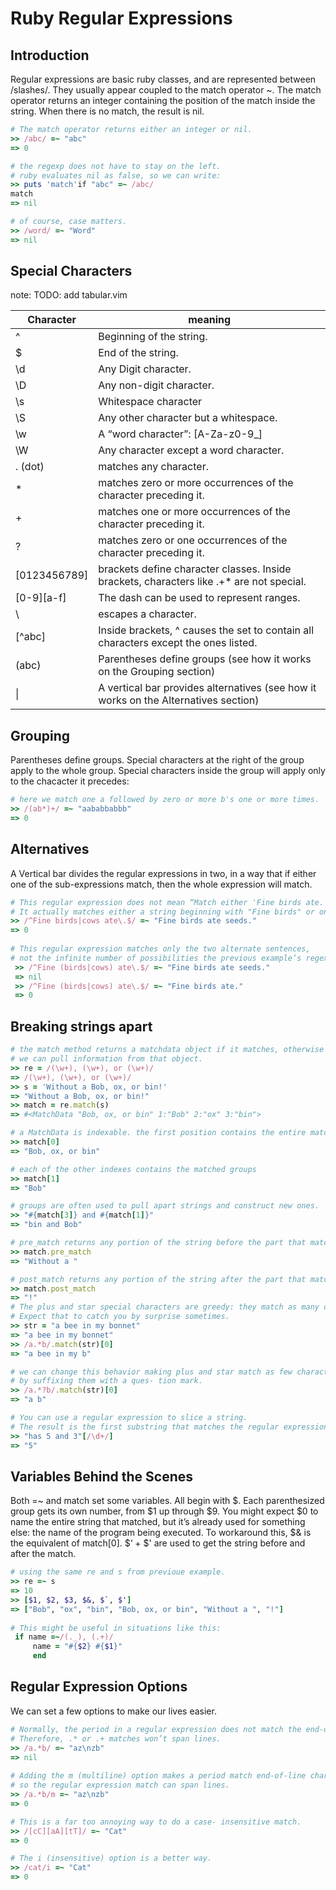 Ruby Regular Expressions
========================

Introduction
------------

Regular expressions are basic ruby classes, and are represented between
/slashes/. They usually appear coupled to the match operator ~. The match
operator returns an integer containing the position of the match inside the
string. When there is no match, the result is nil.

```ruby
# The match operator returns either an integer or nil.
>> /abc/ =~ "abc"
=> 0

# the regexp does not have to stay on the left.
# ruby evaluates nil as false, so we can write:
>> puts 'match'if "abc" =~ /abc/
match
=> nil

# of course, case matters.
>> /word/ =~ "Word"
=> nil
```

Special Characters
------------------
note: TODO: add tabular.vim

| Character | meaning |
| --------- | ------- | 
| ^         | Beginning of the string.|
| $         | End of the string.|
| \d        | Any Digit character.|
| \D        | Any non-digit character.|
| \s        | Whitespace character|
| \S        | Any other character but a whitespace.|
| \w        | A “word character”: [A-Za-z0-9_]|
| \W        | Any character except a word character.|
| . (dot)   | matches any character.|
| \*        | matches zero or more occurrences of the character preceding it.|
| + | matches one or more occurrences of the character preceding it.|
| ? | matches zero or one occurrences of the character preceding it.|
| [0123456789] | brackets define character classes. Inside brackets, characters like .+* are not special.|
| [0-9][a-f] | The dash can be used to represent ranges.|
| \ | escapes a character.|
| [^abc] | Inside brackets, ^ causes the set to contain all characters except the ones listed.|
| (abc) | Parentheses define groups (see how it works on the Grouping section)|
| \| | A vertical bar provides alternatives (see how it works on the Alternatives section)|

Grouping
--------

 Parentheses define groups. Special characters at the right of the group apply
 to the whole group. Special characters inside the group will apply only to the
 chacacter it precedes:

```ruby
# here we match one a followed by zero or more b's one or more times.
>> /(ab*)+/ =~ "aababbabbb"
=> 0
```

Alternatives
------------
 A Vertical bar divides the regular expressions in two, in a way that if either
 one of the sub-expressions match, then the whole expression will match.

```ruby
# This regular expression does not mean “Match either 'Fine birds ate.' or 'Fine cows ate.'”
# It actually matches either a string beginning with "Fine birds" or one ending in "cows ate."
>> /^Fine birds|cows ate\.$/ =~ "Fine birds ate seeds."
=> 0
 
# This regular expression matches only the two alternate sentences,
# not the infinite number of possibilities the previous example’s regexp does.
 >> /^Fine (birds|cows) ate\.$/ =~ "Fine birds ate seeds."
 => nil
 >> /^Fine (birds|cows) ate\.$/ =~ "Fine birds ate."
 => 0
```

Breaking strings apart
----------------------
```ruby
# the match method returns a matchdata object if it matches, otherwise it returns nil.
# we can pull information from that object.
>> re = /(\w+), (\w+), or (\w+)/
=> /(\w+), (\w+), or (\w+)/
>> s = 'Without a Bob, ox, or bin!'
=> "Without a Bob, ox, or bin!"
>> match = re.match(s)
=> #<MatchData "Bob, ox, or bin" 1:"Bob" 2:"ox" 3:"bin">

# a MatchData is indexable. the first position contains the entire match
>> match[0]
=> "Bob, ox, or bin"

# each of the other indexes contains the matched groups
>> match[1]
=> "Bob"

# groups are often used to pull apart strings and construct new ones.
>> "#{match[3]} and #{match[1]}"
=> "bin and Bob"

# pre_match returns any portion of the string before the part that matched.
>> match.pre_match
=> "Without a "

# post_match returns any portion of the string after the part that matched.
>> match.post_match
=> "!"
# The plus and star special characters are greedy: they match as many characters as they can.
# Expect that to catch you by surprise sometimes.
>> str = "a bee in my bonnet"
=> "a bee in my bonnet"
>> /a.*b/.match(str)[0]
=> "a bee in my b"

# we can change this behavior making plus and star match as few characters as they can
# by suffixing them with a ques- tion mark.
>> /a.*?b/.match(str)[0]
=> "a b"

# You can use a regular expression to slice a string.
# The result is the first substring that matches the regular expression.
>> "has 5 and 3"[/\d+/]
=> "5"
```

Variables Behind the Scenes
---------------------------

Both =~ and match set some variables. All begin with $. Each parenthesized
group gets its own number, from $1 up through $9. You might expect $0 to name
the entire string that matched, but it’s already used for something else: the
name of the program being executed. To workaround this, $& is the equivalent of
match[0]. $‘ + $' are used to get the string before and after the match.

```ruby
# using the same re and s from previoue example.
>> re =~ s
=> 10
>> [$1, $2, $3, $&, $`, $']
=> ["Bob", "ox", "bin", "Bob, ox, or bin", "Without a ", "!"]
 
# This might be useful in situations like this:
 if name =~/(._), (.+)/
     name = "#{$2} #{$1}"
     end
```

Regular Expression Options
--------------------------
 We can set a few options to make our lives easier.

```ruby
# Normally, the period in a regular expression does not match the end-of-line character.
# Therefore, .* or .+ matches won’t span lines.
>> /a.*b/ =~ "az\nzb"
=> nil
 
# Adding the m (multiline) option makes a period match end-of-line characters,
# so the regular expression match can span lines.
>> /a.*b/m =~ "az\nzb"
=> 0

# This is a far too annoying way to do a case- insensitive match.
>> /[cC][aA][tT]/ =~ "Cat"
=> 0

# The i (insensitive) option is a better way.
>> /cat/i =~ "Cat"
=> 0
```
